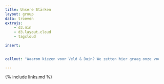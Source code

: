 ```yaml
---
title: Unsere Stärken
layout: group
data: troeven
extrajs: 
    - d3.min
    - d3.layout.cloud
    - tagcloud

insert:
    
    
callout: "Waarom kiezen voor Veld & Duin? We zetten hier graag onze voornaamste troeven op een rijtje."

---
```

{% include links.md %}



